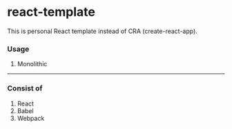 # react-template

This is personal React template instead of CRA (create-react-app).

### Usage
1. Monolithic

---

### Consist of
1. React
2. Babel
3. Webpack